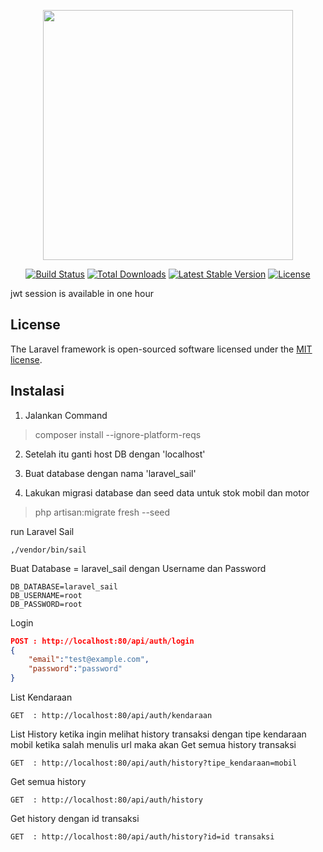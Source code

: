 <p align="center"><a href="https://laravel.com" target="_blank"><img src="https://raw.githubusercontent.com/laravel/art/master/logo-lockup/5%20SVG/2%20CMYK/1%20Full%20Color/laravel-logolockup-cmyk-red.svg" width="400"></a></p>

<p align="center">
<a href="https://travis-ci.org/laravel/framework"><img src="https://travis-ci.org/laravel/framework.svg" alt="Build Status"></a>
<a href="https://packagist.org/packages/laravel/framework"><img src="https://img.shields.io/packagist/dt/laravel/framework" alt="Total Downloads"></a>
<a href="https://packagist.org/packages/laravel/framework"><img src="https://img.shields.io/packagist/v/laravel/framework" alt="Latest Stable Version"></a>
<a href="https://packagist.org/packages/laravel/framework"><img src="https://img.shields.io/packagist/l/laravel/framework" alt="License"></a>
</p>

jwt session is available in one hour

## License

The Laravel framework is open-sourced software licensed under the [MIT license](https://opensource.org/licenses/MIT).

## Instalasi

1. Jalankan Command
  > composer install --ignore-platform-reqs

2. Setelah itu ganti host DB dengan 'localhost'

3. Buat database dengan nama 'laravel_sail'

4. Lakukan migrasi database dan seed data untuk stok mobil dan motor
  >  php artisan:migrate fresh --seed

run Laravel Sail
```
,/vendor/bin/sail
```

Buat Database = laravel_sail dengan Username dan Password
```env
DB_DATABASE=laravel_sail
DB_USERNAME=root  
DB_PASSWORD=root
```


Login 
```json
POST : http://localhost:80/api/auth/login
{
    "email":"test@example.com",
    "password":"password"
}
```
List Kendaraan
```
GET  : http://localhost:80/api/auth/kendaraan
```

List History ketika ingin melihat history transaksi dengan tipe kendaraan mobil
ketika salah menulis url maka akan Get semua history transaksi

```
GET  : http://localhost:80/api/auth/history?tipe_kendaraan=mobil
```

Get semua history

```
GET  : http://localhost:80/api/auth/history
```

Get history dengan id transaksi
```
GET  : http://localhost:80/api/auth/history?id=id transaksi
```

